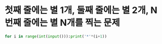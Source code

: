 # 첫째 줄에는 별 1개, 둘째 줄에는 별 2개, N번째 줄에는 별 N개를 찍는 문제

```python
for i in range(int(input())):print('*'*(i+1))
```